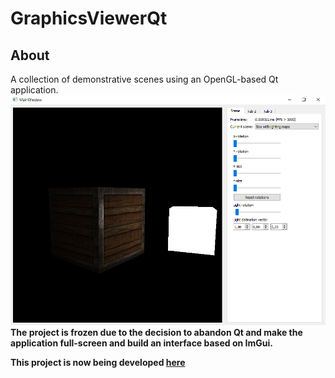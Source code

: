 # GraphicsViewerQt

## About

A collection of demonstrative scenes using an OpenGL-based Qt application.
![Screenshot](./screenshot.png)
**The project is frozen due to the decision to abandon Qt and make the application full-screen and build an interface based on ImGui.**

**This project is now being developed [here][gv]**

[gv]: <https://github.com/mrjbom/GraphicsViewer>
